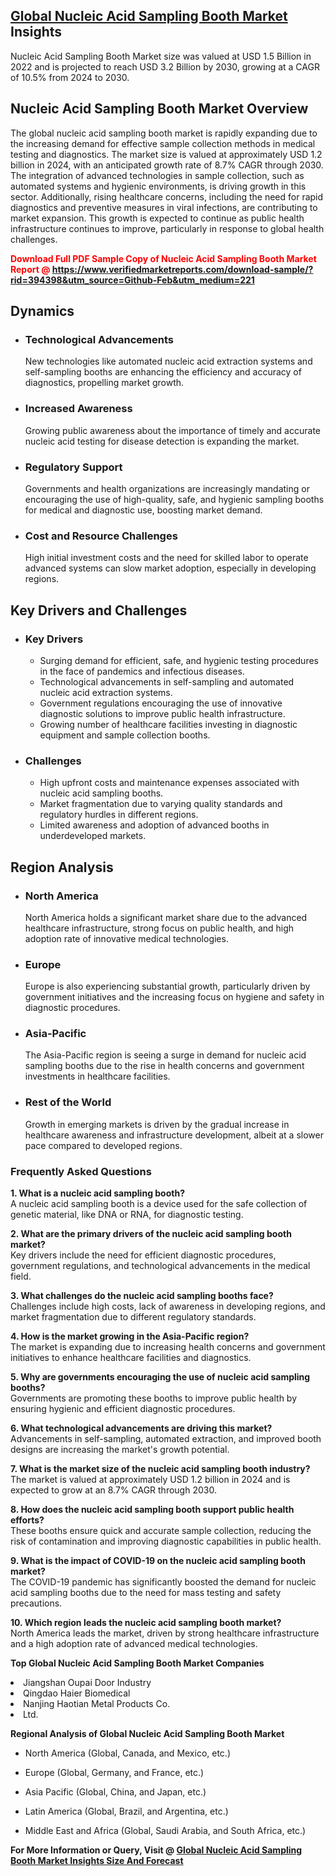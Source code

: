 <h2><a href="https://www.verifiedmarketreports.com/download-sample/?rid=394398&amp;utm_source=Github&amp;utm_medium=221" target="_blank">Global Nucleic Acid Sampling Booth Market</a> Insights</h2><p>Nucleic Acid Sampling Booth Market size was valued at USD 1.5 Billion in 2022 and is projected to reach USD 3.2 Billion by 2030, growing at a CAGR of 10.5% from 2024 to 2030.</p><p><h2>Nucleic Acid Sampling Booth Market Overview</h2> <p>The global nucleic acid sampling booth market is rapidly expanding due to the increasing demand for effective sample collection methods in medical testing and diagnostics. The market size is valued at approximately USD 1.2 billion in 2024, with an anticipated growth rate of 8.7% CAGR through 2030. The integration of advanced technologies in sample collection, such as automated systems and hygienic environments, is driving growth in this sector. Additionally, rising healthcare concerns, including the need for rapid diagnostics and preventive measures in viral infections, are contributing to market expansion. This growth is expected to continue as public health infrastructure continues to improve, particularly in response to global health challenges.</p> <p><strong><p><span class=""><span style="color: #ff0000;"><strong>Download Full PDF Sample Copy of Nucleic Acid Sampling Booth Market Report</strong> @ </span><a href="https://www.verifiedmarketreports.com/download-sample/?rid=394398&amp;utm_source=Github-Feb&amp;utm_medium=221" target="_blank">https://www.verifiedmarketreports.com/download-sample/?rid=394398&amp;utm_source=Github-Feb&amp;utm_medium=221</a></span></p></strong></p> <h2>Dynamics</h2> <ul> <li><h3>Technological Advancements</h3> New technologies like automated nucleic acid extraction systems and self-sampling booths are enhancing the efficiency and accuracy of diagnostics, propelling market growth.</li> <li><h3>Increased Awareness</h3> Growing public awareness about the importance of timely and accurate nucleic acid testing for disease detection is expanding the market.</li> <li><h3>Regulatory Support</h3> Governments and health organizations are increasingly mandating or encouraging the use of high-quality, safe, and hygienic sampling booths for medical and diagnostic use, boosting market demand.</li> <li><h3>Cost and Resource Challenges</h3> High initial investment costs and the need for skilled labor to operate advanced systems can slow market adoption, especially in developing regions.</li> </ul> <h2>Key Drivers and Challenges</h2> <ul> <li><h3>Key Drivers</h3> <ul> <li>Surging demand for efficient, safe, and hygienic testing procedures in the face of pandemics and infectious diseases.</li> <li>Technological advancements in self-sampling and automated nucleic acid extraction systems.</li> <li>Government regulations encouraging the use of innovative diagnostic solutions to improve public health infrastructure.</li> <li>Growing number of healthcare facilities investing in diagnostic equipment and sample collection booths.</li> </ul> </li> <li><h3>Challenges</h3> <ul> <li>High upfront costs and maintenance expenses associated with nucleic acid sampling booths.</li> <li>Market fragmentation due to varying quality standards and regulatory hurdles in different regions.</li> <li>Limited awareness and adoption of advanced booths in underdeveloped markets.</li> </ul> </li> </ul> <h2>Region Analysis</h2> <ul> <li><h3>North America</h3> North America holds a significant market share due to the advanced healthcare infrastructure, strong focus on public health, and high adoption rate of innovative medical technologies.</li> <li><h3>Europe</h3> Europe is also experiencing substantial growth, particularly driven by government initiatives and the increasing focus on hygiene and safety in diagnostic procedures.</li> <li><h3>Asia-Pacific</h3> The Asia-Pacific region is seeing a surge in demand for nucleic acid sampling booths due to the rise in health concerns and government investments in healthcare facilities.</li> <li><h3>Rest of the World</h3> Growth in emerging markets is driven by the gradual increase in healthcare awareness and infrastructure development, albeit at a slower pace compared to developed regions.</li> </ul> <h3>Frequently Asked Questions</h3> <p><strong>1. What is a nucleic acid sampling booth?</strong><br> A nucleic acid sampling booth is a device used for the safe collection of genetic material, like DNA or RNA, for diagnostic testing.</p> <p><strong>2. What are the primary drivers of the nucleic acid sampling booth market?</strong><br> Key drivers include the need for efficient diagnostic procedures, government regulations, and technological advancements in the medical field.</p> <p><strong>3. What challenges do the nucleic acid sampling booths face?</strong><br> Challenges include high costs, lack of awareness in developing regions, and market fragmentation due to different regulatory standards.</p> <p><strong>4. How is the market growing in the Asia-Pacific region?</strong><br> The market is expanding due to increasing health concerns and government initiatives to enhance healthcare facilities and diagnostics.</p> <p><strong>5. Why are governments encouraging the use of nucleic acid sampling booths?</strong><br> Governments are promoting these booths to improve public health by ensuring hygienic and efficient diagnostic procedures.</p> <p><strong>6. What technological advancements are driving this market?</strong><br> Advancements in self-sampling, automated extraction, and improved booth designs are increasing the market's growth potential.</p> <p><strong>7. What is the market size of the nucleic acid sampling booth industry?</strong><br> The market is valued at approximately USD 1.2 billion in 2024 and is expected to grow at an 8.7% CAGR through 2030.</p> <p><strong>8. How does the nucleic acid sampling booth support public health efforts?</strong><br> These booths ensure quick and accurate sample collection, reducing the risk of contamination and improving diagnostic capabilities in public health.</p> <p><strong>9. What is the impact of COVID-19 on the nucleic acid sampling booth market?</strong><br> The COVID-19 pandemic has significantly boosted the demand for nucleic acid sampling booths due to the need for mass testing and safety precautions.</p> <p><strong>10. Which region leads the nucleic acid sampling booth market?</strong><br> North America leads the market, driven by strong healthcare infrastructure and a high adoption rate of advanced medical technologies.</p> </p><p><strong>Top Global Nucleic Acid Sampling Booth Market Companies</strong></p><div data-test-id=""><p><li>Jiangshan Oupai Door Industry</li><li> Qingdao Haier Biomedical</li><li> Nanjing Haotian Metal Products Co.</li><li> Ltd.</li></p><div><strong>Regional Analysis of&nbsp;Global Nucleic Acid Sampling Booth Market</strong></div><ul><li dir="ltr"><p dir="ltr">North America&nbsp;(Global, Canada, and Mexico, etc.)</p></li><li dir="ltr"><p dir="ltr">Europe (Global, Germany, and France, etc.)</p></li><li dir="ltr"><p dir="ltr">Asia Pacific&nbsp;(Global, China, and Japan, etc.)</p></li><li dir="ltr"><p dir="ltr">Latin America&nbsp;(Global, Brazil, and Argentina, etc.)</p></li><li dir="ltr">Middle East and Africa&nbsp;(Global, Saudi Arabia, and South Africa, etc.)</li></ul><p><strong>For More Information or Query, Visit @&nbsp;</strong><strong><a href="https://www.verifiedmarketreports.com/product/nucleic-acid-sampling-booth-market/?utm_source=Github&amp;utm_medium=221" target="_blank">Global Nucleic Acid Sampling Booth Market Insights Size And Forecast</a></strong></p></div>
